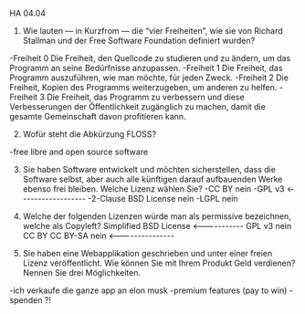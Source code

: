 HA 04.04

1. Wie lauten — in Kurzfrom — die “vier Freiheiten”, wie sie von Richard Stallman und der Free
Software Foundation definiert wurden?

-Freiheit 0 Die Freiheit, den Quellcode zu studieren und zu ändern, um das Programm an seine Bedürfnisse anzupassen.
-Freiheit 1 Die Freiheit, das Programm auszuführen, wie man möchte, für jeden Zweck.
-Freiheit 2 Die Freiheit, Kopien des Programms weiterzugeben, um anderen zu helfen.
-Freiheit 3 Die Freiheit, das Programm zu verbessern und diese Verbesserungen der Öffentlichkeit          zugänglich zu machen, damit die gesamte Gemeinschaft davon profitieren kann.


2. Wofür steht die Abkürzung FLOSS?

-free libre and open source software

3. Sie haben Software entwickelt und möchten sicherstellen, dass die Software selbst, aber auch
alle künftigen darauf aufbauenden Werke ebenso frei bleiben. Welche Lizenz wählen Sie?
-CC BY nein
-GPL v3 <------------------
-2-Clause BSD License nein
-LGPL nein

4. Welche der folgenden Lizenzen würde man als permissive bezeichnen, welche als Copyleft?
Simplified BSD License <-----------
GPL v3 nein
CC BY
CC BY-SA nein <---------------

5. Sie haben eine Webapplikation geschrieben und unter einer freien Lizenz veröffentlicht. Wie
können Sie mit Ihrem Produkt Geld verdienen? Nennen Sie drei Möglichkeiten.

-ich verkaufe die ganze app an elon musk
-premium features (pay to win)
-spenden ?!